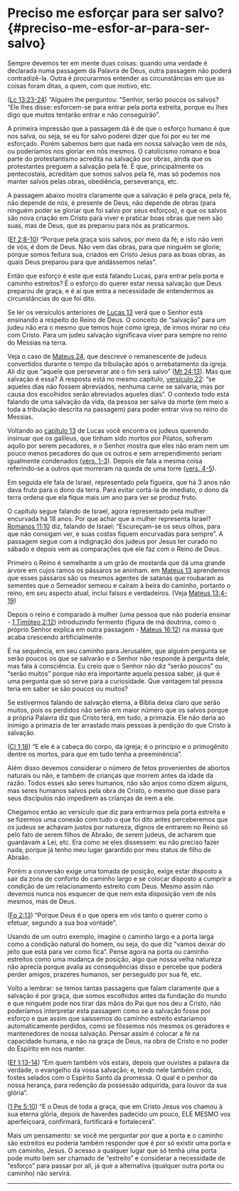 # Preciso me esforçar para ser salvo? {#preciso-me-esfor-ar-para-ser-salvo}

Sempre devemos ter em mente duas coisas: quando uma verdade é declarada numa passagem da Palavra de Deus, outra passagem não poderá contradizê-la. Outra é procurarmos entender as circunstâncias em que as coisas foram ditas, a quem, com que motivo, etc.

([Lc 13:23-24](http://bibliaonline.com.br/acf/lc/13/23-24)) “Alguém lhe perguntou: “Senhor, serão poucos os salvos? “Ele lhes disse: esforcem-se para entrar pela porta estreita, porque eu lhes digo que muitos tentarão entrar e não conseguirão”.

A primeira impressão que a passagem dá é de que o esforço humano é que nos salva, ou seja, se eu for salvo poderei dizer que foi por eu ter me esforçado. Porém sabemos bem que nada em nossa salvação vem de nós, ou poderíamos nos gloriar em nós mesmos. O catolicismo romano e boa parte do protestantismo acredita na salvação por obras, ainda que os protestantes preguem a salvação pela fé. É que, principalmente os pentecostais, acreditam que somos salvos pela fé, mas só podemos nos manter salvos pelas obras, obediência, perseverança, etc.

A passagem abaixo mostra claramente que a salvação é pela graça, pela fé, não depende de nós, é presente de Deus, não depende de obras (para ninguém poder se gloriar que foi salvo por seus esforços), e que os salvos são nova criação em Cristo para viver e praticar boas obras que nem são suas, mas de Deus, que as preparou para nós as praticarmos.

([Ef 2:8-10](http://bibliaonline.com.br/acf/ef/2/8-10)) “Porque pela graça sois salvos, por meio da fé; e isto não vem de vós, é dom de Deus. Não vem das obras, para que ninguém se glorie; porque somos feitura sua, criados em Cristo Jesus para as boas obras, as quais Deus preparou para que andássemos nelas”.

Então que esforço é este que está falando Lucas, para entrar pela porta e caminho estreitos? É o esforço do querer estar nessa salvação que Deus preparou de graça, e é aí que entra a necessidade de entendermos as circunstâncias do que foi dito.

Se ler os versículos anteriores de [Lucas 13](http://bibliaonline.com.br/acf/lc/13) verá que o Senhor está ensinando a respeito do Reino de Deus. O conceito de “salvação” para um judeu não era o mesmo que temos hoje como igreja, de irmos morar no céu com Cristo. Para um judeu salvação significava viver para sempre no reino do Messias na terra.

Veja o caso de [Mateus 24](http://bibliaonline.com.br/acf/mt/24), que descreve o remanescente de judeus convertidos durante o tempo da tribulação após o arrebatamento da igreja. Ali diz que “aquele que perseverar até o fim será salvo” ([Mt 24:13](http://bibliaonline.com.br/acf/mt/24/13)). Mas que salvação é essa? A resposta está no mesmo capítulo, [versículo 22](http://bibliaonline.com.br/acf/mt/24/22): “se aqueles dias não fossem abreviados, nenhuma carne se salvaria; mas por causa dos escolhidos serão abreviados aqueles dias”. O contexto todo está falando de uma salvação da vida, da pessoa ser salva da morte (em meio a toda a tribulação descrita na passagem) para poder entrar viva no reino do Messias.

Voltando ao [capítulo 13](http://bibliaonline.com.br/acf/lc/13) de Lucas você encontra os judeus querendo insinuar que os galileus, que tinham sido mortos por Pilatos, sofreram aquilo por serem pecadores, e o Senhor mostra que eles não eram nem um pouco menos pecadores do que os outros e sem arrependimento seriam igualmente condenados ([vers. 1-3](http://bibliaonline.com.br/acf/lc/13/1-3)). Depois ele fala a mesma coisa referindo-se a outros que morreram na queda de uma torre ([vers. 4-5](http://bibliaonline.com.br/acf/lc/13/1-5)).

Em seguida ele fala de Israel, representado pela figueira, que há 3 anos não dava fruto para o dono da terra. Para evitar cortá-la de imediato, o dono da terra ordena que ela fique mais um ano para ver se produz fruto.

O capítulo segue falando de Israel, agora representado pela mulher encurvada há 18 anos. Por que achar que a mulher representa Israel? [Romanos 11:10](http://bibliaonline.com.br/acf/rm/11/10) diz, falando de Israel: “Escureçam-se os seus olhos, para que não consigam ver, e suas costas fiquem encurvadas para sempre”. A passagem segue com a indignação dos judeus por Jesus ter curado no sábado e depois vem as comparações que ele faz com o Reino de Deus.

Primeiro o Reino é semelhante a um grão de mostarda que dá uma grande árvore em cujos ramos os pássaros se aninham. em [Mateus 13](http://bibliaonline.com.br/acf/mt/13) aprendemos que esses pássaros são os mesmos agentes de satanás que roubaram as sementes que o Semeador semeou e caíram à beira do caminho, portanto o reino, em seu aspecto atual, inclui falsos e verdadeiros. (Veja [Mateus 13:4-19](http://bibliaonline.com.br/acf/mt/13/4-19))

Depois o reino é comparado à mulher (uma pessoa que não poderia ensinar - [1 Timóteo 2:12](http://bibliaonline.com.br/acf/1tm/2/12)) introduzindo fermento (figura de má doutrina, como o próprio Senhor explica em outra passagem - [Mateus 16:12](http://bibliaonline.com.br/acf/mt/16/12)) na massa que acaba crescendo artificialmente.

É na sequência, em seu caminho para Jerusalém, que alguém pergunta se serão poucos os que se salvarão e o Senhor não responde à pergunta dele, mas fala à consciência. Eu creio que o Senhor não diz “serão poucos” ou “serão muitos” porque não era importante aquela pessoa saber, já que é uma pergunta que só serve para a curiosidade. Que vantagem tal pessoa teria em saber se são poucos ou muitos?

Se estivermos falando de salvação eterna, a Bíblia deixa claro que serão muitos, pois os perdidos não serão em maior número que os salvos porque a própria Palavra diz que Cristo terá, em tudo, a primazia. Ele não daria ao inimigo a primazia de ter arrastado mais pessoas à perdição do que Cristo à salvação.

([Cl 1:18](http://bibliaonline.com.br/acf/cl/1/18)) “E ele é a cabeça do corpo, da igreja; é o princípio e o primogênito dentre os mortos, para que em tudo tenha a preeminência”.

Além disso devemos considerar o número de fetos provenientes de abortos naturais ou não, e também de crianças que morrem antes da idade da razão. Todos esses são seres humanos, não são anjos como dizem alguns, mas seres humanos salvos pela obra de Cristo, o mesmo que disse para seus discípulos não impedirem as crianças de irem a ele.

Chegamos então ao versículo que diz para entrarmos pela porta estreita e se fizermos uma conexão com tudo o que foi dito antes perceberemos que os judeus se achavam justos por natureza, dignos de entrarem no Reino só pelo fato de serem filhos de Abraão, de serem judeus, de acharem que guardavam a Lei, etc. Era como se eles dissessem: eu não preciso fazer nada, porque já tenho meu lugar garantido por meu status de filho de Abraão.

Porém a conversão exige uma tomada de posição, exige estar disposto a sair da zona de conforto do caminho largo e se colocar disposto a cumprir a condição de um relacionamento estreito com Deus. Mesmo assim não devemos nunca nos esquecer de que nem esta disposição vem de nós mesmos, mas de Deus.

([Fp 2:13](http://bibliaonline.com.br/acf/fp/2/13)) “Porque Deus é o que opera em vós tanto o querer como o efetuar, segundo a sua boa vontade”.

Usando de um outro exemplo, imagine o caminho largo e a porta larga como a condição natural do homem, ou seja, do que diz “vamos deixar do jeito que está para ver como fica”. Pense agora na porta ou caminho estreitos como uma mudança de posição, algo que nossa velha natureza não aprecia porque avalia as consequências disso e percebe que poderá perder amigos, prazeres humanos, ser perseguido por sua fé, etc.

Volto a lembrar: se temos tantas passagens que falam claramente que a salvação é por graça, que somos escolhidos antes da fundação do mundo e que ninguém pode nos tirar das mãos do Pai que nos deu a Cristo, não poderíamos interpretar esta passagem como se a salvação fosse por esforço e que assim que saíssemos do caminho estreito estaríamos automaticamente perdidos, como se fôssemos nós mesmos os geradores e mantenedores de nossa salvação. Pensar assim é colocar a fé na capacidade humana, e não na graça de Deus, na obra de Cristo e no poder do Espírito em nos manter.

([Ef 1:13-14](http://bibliaonline.com.br/acf/ef/1/13-14)) “Em quem também vós estais, depois que ouvistes a palavra da verdade, o evangelho da vossa salvação; e, tendo nele também crido, fostes selados com o Espírito Santo da promessa. O qual é o penhor da nossa herança, para redenção da possessão adquirida, para louvor da sua glória”.

([1 Pe 5:10](http://bibliaonline.com.br/acf/1pe/5/10)) “E o Deus de toda a graça, que em Cristo Jesus vos chamou à sua eterna glória, depois de haverdes padecido um pouco, ELE MESMO vos aperfeiçoará, confirmará, fortificará e fortalecerá”.

Mais um pensamento: se você me perguntar por que a porta e o caminho são estreitos eu poderia também responder que é por só existir uma porta e um caminho, Jesus. O acesso a qualquer lugar que só tenha uma porta pode muito bem ser chamado de “estreito” e considerar a necessidade de “esforço” para passar por ali, já que a alternativa (qualquer outra porta ou caminho) não servirá.

*****